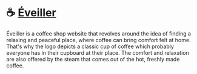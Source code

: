 # ☕ [Éveiller](https://coffeeshopeveiller.netlify.app/)

Éveiller is a coffee shop website that revolves around the idea of finding a relaxing and peaceful place, where coffee can bring comfort felt at home. That's why the logo depicts a classic cup of coffee which probably everyone has in their cupboard at their place. The comfort and relaxation are also offered by the steam that comes out of the hot, freshly made coffee.

